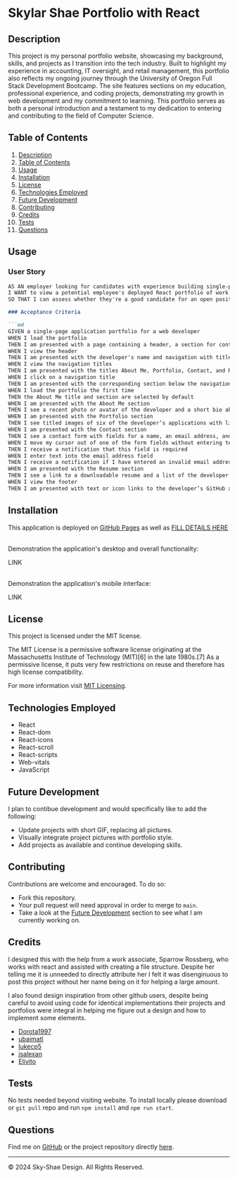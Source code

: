 # Skylar Shae Portfolio with React

## Description

This project is my personal portfolio website, showcasing my background, skills, and projects as I transition into the tech industry. Built to highlight my experience in accounting, IT oversight, and retail management, this portfolio also reflects my ongoing journey through the University of Oregon Full Stack Development Bootcamp. The site features sections on my education, professional experience, and coding projects, demonstrating my growth in web development and my commitment to learning. This portfolio serves as both a personal introduction and a testament to my dedication to entering and contributing to the field of Computer Science.

## Table of Contents
1. [Description](#description)
2. [Table of Contents](#table-of-contents)
3. [Usage](#usage)
4. [Installation](#installation)
5. [License](#license)
6. [Technologies Employed](#technologies-employed)
7. [Future Development](#future-development)
8. [Contributing](#contributing)
9. [Credits](#credits)
10. [Tests](#tests)
11. [Questions](#questions)

## Usage
### User Story

```md
AS AN employer looking for candidates with experience building single-page applications
I WANT to view a potential employee's deployed React portfolio of work samples
SO THAT I can assess whether they're a good candidate for an open position```

### Acceptance Criteria 

```md
GIVEN a single-page application portfolio for a web developer
WHEN I load the portfolio
THEN I am presented with a page containing a header, a section for content, and a footer
WHEN I view the header
THEN I am presented with the developer's name and navigation with titles corresponding to different sections of the portfolio
WHEN I view the navigation titles
THEN I am presented with the titles About Me, Portfolio, Contact, and Resume, and the title corresponding to the current section is highlighted
WHEN I click on a navigation title
THEN I am presented with the corresponding section below the navigation without the page reloading and that title is highlighted
WHEN I load the portfolio the first time
THEN the About Me title and section are selected by default
WHEN I am presented with the About Me section
THEN I see a recent photo or avatar of the developer and a short bio about them
WHEN I am presented with the Portfolio section
THEN I see titled images of six of the developer’s applications with links to both the deployed applications and the corresponding GitHub repository
WHEN I am presented with the Contact section
THEN I see a contact form with fields for a name, an email address, and a message
WHEN I move my cursor out of one of the form fields without entering text
THEN I receive a notification that this field is required
WHEN I enter text into the email address field
THEN I receive a notification if I have entered an invalid email address
WHEN I am presented with the Resume section
THEN I see a link to a downloadable resume and a list of the developer’s proficiencies
WHEN I view the footer
THEN I am presented with text or icon links to the developer’s GitHub and LinkedIn profiles, and their profile on a third platform (Stack Overflow, Twitter) 
```

## Installation
This application is deployed on [GitHub Pages](https://skylar-shae.github.io/skylark-react-portfolio/) as well as [FILL DETAILS HERE](https://FILLLINKDETAILS)

<br/>
Demonstration the application's desktop and overall functionality:

LINK

<br/>
Demonstration the application's mobile interface:

LINK

## License

This project is licensed under the MIT license.

The MIT License is a permissive software license originating at the Massachusetts Institute of Technology (MIT)[6] in the late 1980s.[7] As a permissive license, it puts very few restrictions on reuse and therefore has high license compatibility.

For more information visit [MIT Licensing](https://choosealicense.com/licenses/mit/).

## Technologies Employed
* React
* React-dom
* React-icons
* React-scroll
* React-scripts
* Web-vitals
* JavaScript

## Future Development
I plan to contibue development and would specifically like to add the following:
- Update projects with short GIF, replacing all pictures.
- Visually integrate project pictures with portfolio style.
- Add projects as available and continue developing skills.

## Contributing
Contributions are welcome and encouraged. To do so:
- Fork this repository. 
- Your pull request will need approval in order to merge to ```main```.
- Take a look at the [Future Development](#future-development) section to see what I am currently working on.

## Credits
I designed this with the help from a work associate, Sparrow Rossberg, who works with react and assisted with creating a file structure. Despite her telling me it is unneeded to directly attribute her I felt it was disenginuous to post this project without her name being on it for helping a large amount.

I also found design inspiration from other github users, despite being careful to avoid using code for identical implementations their projects and portfolios were integral in helping me figure out a design and how to implement some elements.
- [Dorota1997](https://github.com/Dorota1997/react-frontend-dev-portfolio)
- [ubaimatl](https://github.com/ubaimutl/react-portfolio)
- [lukecp5](https://github.com/lukecp5/react-portfolio?ref=reactjsexample.com)
- [jsalexan](https://github.com/jsalexan/react-portfolio)
- [Elivito](elvito.netlify.app)

## Tests
No tests needed beyond visiting website. To install locally please download or ``git pull`` repo and run ``npm install`` and ``npm run start``.

## Questions
Find me on [GitHub](https://github.com/skylar-shae) or the project repository directly [here](https://github.com/skylar-shae/skylark-react-portfolio).

- - -
© 2024 Sky-Shae Design. All Rights Reserved.